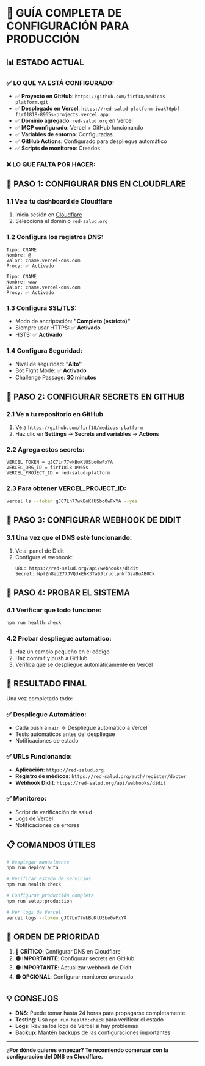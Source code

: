 # 🚀 GUÍA COMPLETA DE CONFIGURACIÓN PARA PRODUCCIÓN

## 📊 **ESTADO ACTUAL**

### ✅ **LO QUE YA ESTÁ CONFIGURADO:**
- ✅ **Proyecto en GitHub**: `https://github.com/firf18/medicos-platform.git`
- ✅ **Desplegado en Vercel**: `https://red-salud-platform-iwak76pbf-firf1818-8965s-projects.vercel.app`
- ✅ **Dominio agregado**: `red-salud.org` en Vercel
- ✅ **MCP configurado**: Vercel + GitHub funcionando
- ✅ **Variables de entorno**: Configuradas
- ✅ **GitHub Actions**: Configurado para despliegue automático
- ✅ **Scripts de monitoreo**: Creados

### ❌ **LO QUE FALTA POR HACER:**

## 🔧 **PASO 1: CONFIGURAR DNS EN CLOUDFLARE**

### **1.1 Ve a tu dashboard de Cloudflare**
1. Inicia sesión en [Cloudflare](https://dash.cloudflare.com)
2. Selecciona el dominio `red-salud.org`

### **1.2 Configura los registros DNS:**
```
Tipo: CNAME
Nombre: @
Valor: cname.vercel-dns.com
Proxy: ✅ Activado

Tipo: CNAME  
Nombre: www
Valor: cname.vercel-dns.com
Proxy: ✅ Activado
```

### **1.3 Configura SSL/TLS:**
- Modo de encriptación: **"Completo (estricto)"**
- Siempre usar HTTPS: ✅ **Activado**
- HSTS: ✅ **Activado**

### **1.4 Configura Seguridad:**
- Nivel de seguridad: **"Alto"**
- Bot Fight Mode: ✅ **Activado**
- Challenge Passage: **30 minutos**

## 🔑 **PASO 2: CONFIGURAR SECRETS EN GITHUB**

### **2.1 Ve a tu repositorio en GitHub**
1. Ve a `https://github.com/firf18/medicos-platform`
2. Haz clic en **Settings** → **Secrets and variables** → **Actions**

### **2.2 Agrega estos secrets:**
```
VERCEL_TOKEN = gJC7Ln77wkBoKlUSbo0wFxYA
VERCEL_ORG_ID = firf1818-8965s
VERCEL_PROJECT_ID = red-salud-platform
```

### **2.3 Para obtener VERCEL_PROJECT_ID:**
```bash
vercel ls --token gJC7Ln77wkBoKlUSbo0wFxYA --yes
```

## 🔗 **PASO 3: CONFIGURAR WEBHOOK DE DIDIT**

### **3.1 Una vez que el DNS esté funcionando:**
1. Ve al panel de Didit
2. Configura el webhook:
   ```
   URL: https://red-salud.org/api/webhooks/didit
   Secret: NplZn8ap277JVQUxE6K3Ta9JlruolpnNfGzaBuAB0Ck
   ```

## 🧪 **PASO 4: PROBAR EL SISTEMA**

### **4.1 Verificar que todo funcione:**
```bash
npm run health:check
```

### **4.2 Probar despliegue automático:**
1. Haz un cambio pequeño en el código
2. Haz commit y push a GitHub
3. Verifica que se despliegue automáticamente en Vercel

## 🎯 **RESULTADO FINAL**

Una vez completado todo:

### ✅ **Despliegue Automático:**
- Cada push a `main` → Despliegue automático a Vercel
- Tests automáticos antes del despliegue
- Notificaciones de estado

### ✅ **URLs Funcionando:**
- **Aplicación**: `https://red-salud.org`
- **Registro de médicos**: `https://red-salud.org/auth/register/doctor`
- **Webhook Didit**: `https://red-salud.org/api/webhooks/didit`

### ✅ **Monitoreo:**
- Script de verificación de salud
- Logs de Vercel
- Notificaciones de errores

## 📋 **COMANDOS ÚTILES**

```bash
# Desplegar manualmente
npm run deploy:auto

# Verificar estado de servicios
npm run health:check

# Configurar producción completa
npm run setup:production

# Ver logs de Vercel
vercel logs --token gJC7Ln77wkBoKlUSbo0wFxYA
```

## 🚨 **ORDEN DE PRIORIDAD**

1. **🔴 CRÍTICO**: Configurar DNS en Cloudflare
2. **🟡 IMPORTANTE**: Configurar secrets en GitHub
3. **🟡 IMPORTANTE**: Actualizar webhook de Didit
4. **🟢 OPCIONAL**: Configurar monitoreo avanzado

## 💡 **CONSEJOS**

- **DNS**: Puede tomar hasta 24 horas para propagarse completamente
- **Testing**: Usa `npm run health:check` para verificar el estado
- **Logs**: Revisa los logs de Vercel si hay problemas
- **Backup**: Mantén backups de las configuraciones importantes

---

**¿Por dónde quieres empezar? Te recomiendo comenzar con la configuración del DNS en Cloudflare.**
